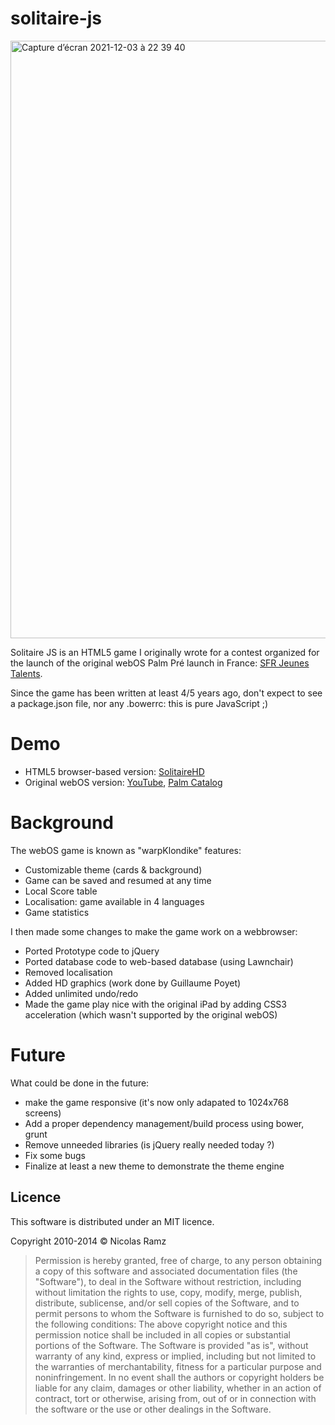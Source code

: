 solitaire-js
============

<img width="956" alt="Capture d’écran 2021-12-03 à 22 39 40" src="https://user-images.githubusercontent.com/199648/144676901-3577ff46-2aa1-4094-9b49-fb2dbbf3c66f.png">

Solitaire JS is an HTML5 game I originally wrote for a contest organized for the launch of the original webOS Palm Pré launch in France: [SFR Jeunes Talents](http://www.generation-nt.com/sfr-jeunes-talents-concours-palm-webos-actualite-959281.html).

Since the game has been written at least 4/5 years ago, don't expect to see a package.json file, nor any .bowerrc: this is pure JavaScript ;)

Demo
====

* HTML5 browser-based version: [SolitaireHD](http://solitaire.warpdesign.fr)
* Original webOS version: [YouTube](http://www.youtube.com/watch?v=7L9sC-nBhf0), [Palm Catalog](https://developer.palm.com/appredirect/?packageid=com.warpdesign.warpklondike)


Background
==========

The webOS game is known as "warpKlondike" features:

* Customizable theme (cards & background)
* Game can be saved and resumed at any time
* Local Score table
* Localisation: game available in 4 languages
* Game statistics

I then made some changes to make the game work on a webbrowser:

* Ported Prototype code to jQuery
* Ported database code to web-based database (using Lawnchair)
* Removed localisation
* Added HD graphics (work done by Guillaume Poyet)
* Added unlimited undo/redo
* Made the game play nice with the original iPad by adding CSS3 acceleration (which wasn't supported by the original webOS)

Future
======

What could be done in the future:

* make the game responsive (it's now only adapated to 1024x768 screens)
* Add a proper dependency management/build process using bower, grunt
* Remove unneeded libraries (is jQuery really needed today ?)
* Fix some bugs
* Finalize at least a new theme to demonstrate the theme engine

Licence
-------

This software is distributed under an MIT licence.

Copyright 2010-2014 © Nicolas Ramz

> Permission is hereby granted, free of charge, to any person obtaining a copy of this software
> and associated documentation files (the "Software"), to deal in the Software without
> restriction, including without limitation the rights to use, copy, modify, merge, publish,
> distribute, sublicense, and/or sell copies of the Software, and to permit persons to whom the
> Software is furnished to do so, subject to the following conditions:
> The above copyright notice and this permission notice shall be included in all copies or
> substantial portions of the Software.
> The Software is provided "as is", without warranty of any kind, express or implied, including
> but not limited to the warranties of merchantability, fitness for a particular purpose and
> noninfringement. In no event shall the authors or copyright holders be liable for any claim,
> damages or other liability, whether in an action of contract, tort or otherwise, arising from,
> out of or in connection with the software or the use or other dealings in the Software.
